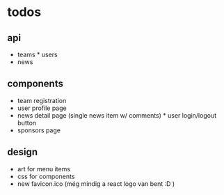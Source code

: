# todos
## api
* teams
* users
* news

## components
* team registration
* user profile page
* news detail page (single news item w/ comments)
* user login/logout button
* sponsors page

## design
* art for menu items
* css for components
* new favicon.ico (még mindig a react logo van bent :D )
